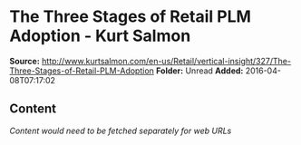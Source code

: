 # The Three Stages of Retail PLM Adoption - Kurt Salmon

**Source:** http://www.kurtsalmon.com/en-us/Retail/vertical-insight/327/The-Three-Stages-of-Retail-PLM-Adoption
**Folder:** Unread
**Added:** 2016-04-08T07:17:02




## Content
*Content would need to be fetched separately for web URLs*
